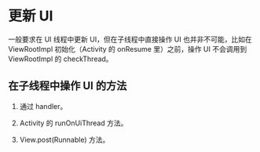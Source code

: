 # 更新 UI

一般要求在 UI 线程中更新 UI，但在子线程中直接操作 UI 也并非不可能，比如在 ViewRootImpl 初始化（Activity 的 onResume 里）之前，操作 UI 不会调用到 ViewRootImpl 的 checkThread。

## 在子线程中操作 UI 的方法

1. 通过 handler。

2. Activity 的 runOnUiThread 方法。

3. View.post(Runnable) 方法。
